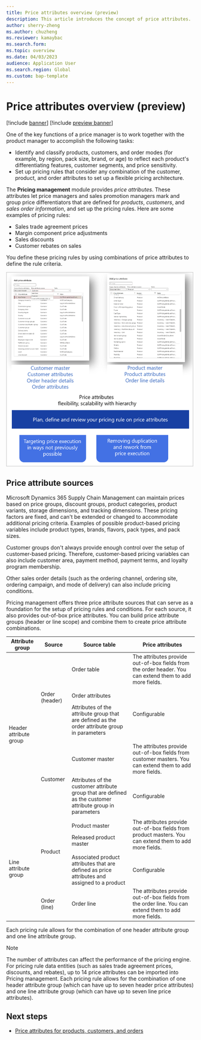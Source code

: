 ```yaml
---
title: Price attributes overview (preview)
description: This article introduces the concept of price attributes.
author: sherry-zheng
ms.author: chuzheng
ms.reviewer: kamaybac
ms.search.form:
ms.topic: overview
ms.date: 04/03/2023
audience: Application User
ms.search.region: Global
ms.custom: bap-template
---
```


# Price attributes overview (preview)

[!include [banner](../includes/banner.md)]
[!include [preview banner](../includes/preview-banner.md)]
<!-- KFM: Preview until further notice -->

One of the key functions of a price manager is to work together with the product manager to accomplish the following tasks:

- Identify and classify products, customers, and order modes (for example, by region, pack size, brand, or age) to reflect each product's differentiating features, customer segments, and price sensitivity.
- Set up pricing rules that consider any combination of the customer, product, and order attributes to set up a flexible pricing architecture.

The **Pricing management** module provides *price attributes*. These attributes let price managers and sales promotion managers mark and group price differentiators that are defined for *products*, *customers*, and *sales order information*, and set up the pricing rules. Here are some examples of pricing rules:

- Sales trade agreement prices
- Margin component price adjustments
- Sales discounts
- Customer rebates on sales

You define these pricing rules by using combinations of price attributes to define the rule criteria.

[<img src="media/price-attributes.png" alt="Price attributes." title="Price attributes" width="500" />](media/price-attributes.png#lightbox)

## Price attribute sources

Microsoft Dynamics 365 Supply Chain Management can maintain prices based on price groups, discount groups, product categories, product variants, storage dimensions, and tracking dimensions. These pricing factors are fixed, and can't be extended or changed to accommodate additional pricing criteria. Examples of possible product-based pricing variables include product types, brands, flavors, pack types, and pack sizes.

Customer groups don't always provide enough control over the setup of customer-based pricing. Therefore, customer-based pricing variables can also include customer area, payment method, payment terms, and loyalty program membership.

Other sales order details (such as the ordering channel, ordering site, ordering campaign, and mode of delivery) can also include pricing conditions.

Pricing management offers three price attribute sources that can serve as a foundation for the setup of pricing rules and conditions. For each source, it also provides out-of-box price attributes. You can build price attribute groups (header or line scope) and combine them to create price attribute combinations.

<table>
<thead>
<tr>
<th>Attribute group</th>
<th>Source</th>
<th>Source table</th>
<th>Price attributes</th>
</tr>
</thead>
<tbody>
<tr>
<td rowspan="4">Header attribute group</td>
<td rowspan="2">Order (header)</td>
<td>Order table</td>
<td>The attributes provide out-of-box fields from the order header. You can extend them to add more fields.</td>
</tr>
<tr>
<td><p>Order attributes</p><p>Attributes of the attribute group that are defined as the order attribute group in parameters</p></td>
<td>Configurable</td>
</tr>
<tr>
<td rowspan="2">Customer</td>
<td>Customer master</td>
<td>The attributes provide out-of-box fields from customer masters. You can extend them to add more fields.</td>
</tr>
<tr>
<td>Attributes of the customer attribute group that are defined as the customer attribute group in parameters</td>
<td>Configurable</td>
</tr>
<tr>
<td rowspan="3">Line attribute group</td>
<td rowspan="2">Product</td>
<td><p>Product master</p><p>Released product master</p></td>
<td>The attributes provide out-of-box fields from product masters. You can extend them to add more fields.</td>
</tr>
<tr>
<td>Associated product attributes that are defined as price attributes and assigned to a product</td>
<td>Configurable</td>
</tr>
<tr>
<td>Order (line)</td>
<td>Order line</td>
<td>The attributes provide out-of-box fields from the order line. You can extend them to add more fields.</td>
</tr>
</tbody>
</table>

Each pricing rule allows for the combination of one header attribute group and one line attribute group.

> [!NOTE]
> The number of attributes can affect the performance of the pricing engine. For pricing rule data entities (such as sales trade agreement prices, discounts, and rebates), up to 14 price attributes can be imported into Pricing management. Each pricing rule allows for the combination of one header attribute group (which can have up to seven header price attributes) and one line attribute group (which can have up to seven line price attributes).

## Next steps

- [Price attributes for products, customers, and orders](price-attributes-setup.md)
